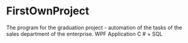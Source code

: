 # FirstOwnProject
The program for the graduation project - automation of the tasks of the sales department of the enterprise. WPF Application C # + SQL
